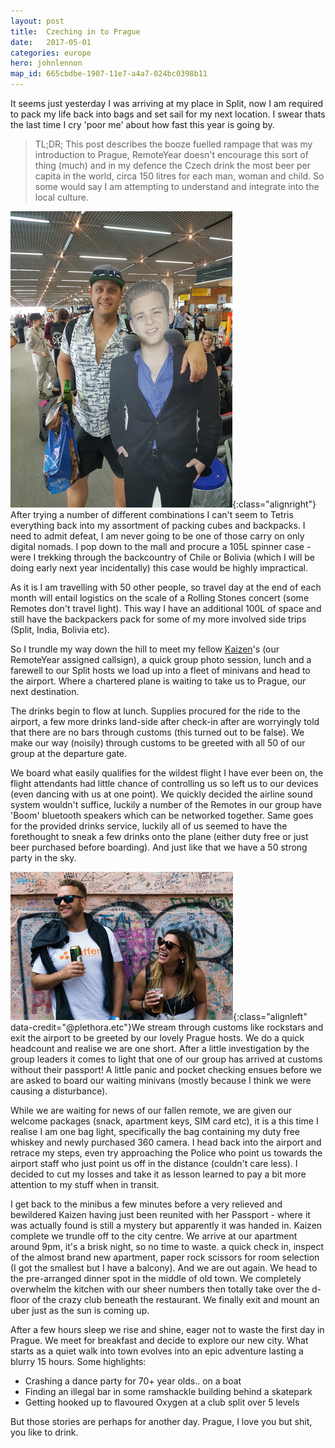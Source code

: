 ```yaml
---
layout: post
title:  Czeching in to Prague
date:   2017-05-01
categories: europe
hero: johnlennon
map_id: 665cbdbe-1907-11e7-a4a7-024bc0398b11
---
```

It seems just yesterday I was arriving at my place in Split, now I am required to pack my life back into bags and set sail for my next location. I swear thats the last time I cry 'poor me' about how fast this year is going by.

> TL;DR; This post describes the booze fuelled rampage that was my introduction to Prague, RemoteYear doesn't encourage this sort of thing (much) and in my defence the Czech drink the most beer per capita in the world, circa 150 litres for each man, woman and child. So some would say I am attempting to understand and integrate into the local culture.

![Our travel companion Jonathan Lipnicki](/assets/img/posts/jlips.png){:class="alignright"} After trying a number of different combinations I can't seem to Tetris everything back into my assortment of packing cubes and backpacks. I need to admit defeat, I am never going to be one of those carry on only digital nomads. I pop down to the mall and procure a 105L spinner case - were I trekking through the backcountry of Chile or Bolivia (which I will be doing early next year incidentally) this case would be highly impractical.

As it is I am travelling with 50 other people, so travel day at the end of each month will entail logistics on the scale of a Rolling Stones concert (some Remotes don't travel light). This way I have an additional 100L of space and still have the backpackers pack for some of my more involved side trips (Split, India, Bolivia etc).

So I trundle my way down the hill to meet my fellow [Kaizen](https://en.wikipedia.org/wiki/Kaizen)'s (our RemoteYear assigned callsign), a quick group photo session, lunch and a farewell to our Split hosts we load up into a fleet of minivans and head to the airport. Where a chartered plane is waiting to take us to Prague, our next destination.

The drinks begin to flow at lunch. Supplies procured for the ride to the airport, a few more drinks land-side after check-in after are worryingly told that there are no bars through customs (this turned out to be false). We make our way (noisily) through customs to be greeted with all 50 of our group at the departure gate.

We board what easily qualifies for the wildest flight I have ever been on, the flight attendants had little chance of controlling us so left us to our devices (even dancing with us at one point). We quickly decided the airline sound system wouldn't suffice, luckily a number of the Remotes in our group have 'Boom' bluetooth speakers which can be networked together. Same goes for the provided drinks service, luckily all of us seemed to have the forethought to sneak a few drinks onto the plane (either duty free or just beer purchased before boarding). And just like that we have a 50 strong party in the sky.

![Drinks at the wall](/assets/img/posts/prague-candid-3.png){:class="alignleft" data-credit="@plethora.etc"}We stream through customs like rockstars and exit the airport to be greeted by our lovely Prague hosts. We do a quick headcount and realise we are one short. After a little investigation by the group leaders it comes to light that one of our group has arrived at customs without their passport! A little panic and pocket checking ensues before we are asked to board our waiting minivans (mostly because I think we were causing a disturbance).

While we are waiting for news of our fallen remote, we are given our welcome packages (snack, apartment keys, SIM card etc), it is a this time I realise I am one bag light, specifically the bag containing my duty free whiskey and newly purchased 360 camera. I head back into the airport and retrace my steps, even try approaching the Police who point us towards the airport staff who just point us off in the distance (couldn't care less). I decided to cut my losses and take it as lesson learned to pay a bit more attention to my stuff when in transit.

I get back to the minibus a few minutes before a very relieved and bewildered Kaizen having just been reunited with her Passport - where it was actually found is still a mystery but apparently it was handed in. Kaizen complete we trundle off to the city centre. We arrive at our apartment around 9pm, it's a brisk night, so no time to waste. a quick check in, inspect of the almost brand new apartment, paper rock scissors for room selection (I got the smallest but I have a balcony). And we are out again. We head to the pre-arranged dinner spot in the middle of old town. We completely overwhelm the kitchen with our sheer numbers then totally take over the d-floor of the crazy club beneath the restaurant. We finally exit and mount an uber just as the sun is coming up.

After a few hours sleep we rise and shine, eager not to waste the first day in Prague. We meet for breakfast and decide to explore our new city. What starts as a quiet walk into town evolves into an epic adventure lasting a blurry 15 hours. Some highlights:

* Crashing a dance party for 70+ year olds.. on a boat
* Finding an illegal bar in some ramshackle building behind a skatepark
* Getting hooked up to flavoured Oxygen at a club split over 5 levels

But those stories are perhaps for another day. Prague, I love you but shit, you like to drink.
